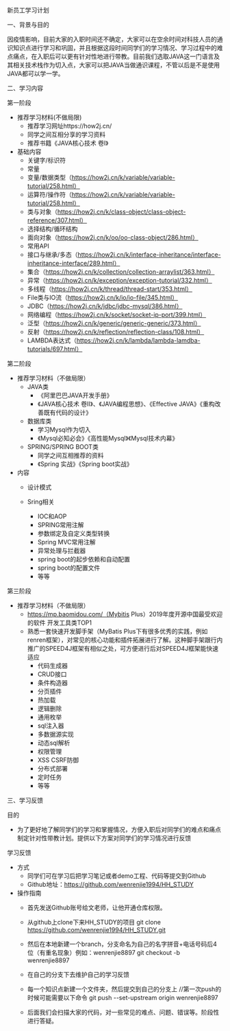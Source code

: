 新员工学习计划



一、背景与目的

因疫情影响，目前大家的入职时间还不确定，大家可以在空余时间对科技人员的通识知识点进行学习和巩固，并且根据这段时间同学们的学习情况、学习过程中的难点痛点，在入职后可以更有针对性地进行带教。目前我们选取JAVA这一门语言及其相关技术栈作为切入点，大家可以把JAVA当做通识课程，不管以后是不是使用JAVA都可以学一学。

二、学习内容

第一阶段

- 推荐学习材料(不做局限)
  - 推荐学习网址https://how2j.cn/ 
  - 同学之间互相分享的学习资料
  - 推荐书籍《JAVA核心技术 卷I》
- 基础内容
  - 关键字/标识符
  - 常量
  - 变量/数据类型（https://how2j.cn/k/variable/variable-tutorial/258.html）
  - 运算符/操作符（https://how2j.cn/k/variable/variable-tutorial/258.html）
  - 类与对象（https://how2j.cn/k/class-object/class-object-reference/307.html）
  - 选择结构/循环结构
  - 面向对象（https://how2j.cn/k/oo/oo-class-object/286.html）
  - 常用API
  - 接口与继承/多态（https://how2j.cn/k/interface-inheritance/interface-inheritance-interface/289.html）
  - 集合（https://how2j.cn/k/collection/collection-arraylist/363.html）
  - 异常（https://how2j.cn/k/exception/exception-tutorial/332.html）
  - 多线程（https://how2j.cn/k/thread/thread-start/353.html）
  - File类与IO流（https://how2j.cn/k/io/io-file/345.html）
  - JDBC（https://how2j.cn/k/jdbc/jdbc-mysql/386.html）
  - 网络编程（https://how2j.cn/k/socket/socket-ip-port/399.html）
  - 泛型（https://how2j.cn/k/generic/generic-generic/373.html）
  - 反射（https://how2j.cn/k/reflection/reflection-class/108.html）
  - LAMBDA表达式（https://how2j.cn/k/lambda/lambda-lamdba-tutorials/697.html）
  

第二阶段

- 推荐学习材料（不做局限）
  - JAVA类
    - 《阿里巴巴JAVA开发手册》
    - 《JAVA核心技术 卷II》、《JAVA编程思想》、《Effective JAVA》《重构改善既有代码的设计》
  - 数据库类
    - 学习Mysql作为切入
    - 《Mysql必知必会》《高性能Mysql》《Mysql技术内幕》
  - SPRING/SPRING BOOT类
    - 同学之间互相推荐的资料
    - 《Spring 实战》《Spring boot实战》
- 内容
  - 设计模式
    
  - Sring相关
    - IOC和AOP
    - SPRING常用注解
    - 参数绑定及自定义类型转换
    - Spring MVC常用注解
    - 异常处理与拦截器
    - spring boot的起步依赖和自动配置
    - spring boot的配置文件
    - 等等

第三阶段

- 推荐学习材料（不做局限）
  - https://mp.baomidou.com/（Mybitis Plus）2019年度开源中国最受欢迎的软件 开发工具类TOP1
  - 熟悉一套快速开发脚手架（MyBatis Plus下有很多优秀的实践，例如renren框架），对常见的核心功能和插件拓展进行了解。这种脚手架跟行内推广的SPEED4J框架有相似之处，可方便进行后对SPEED4J框架能快速适应
    - 代码生成器
    - CRUD接口
    - 条件构造器
    - 分页插件
    - 热加载
    - 逻辑删除
    - 通用枚举
    - sql注入器
    - 多数据源实现
    - 动态sql解析
    - 权限管理
    - XSS CSRF防御
    - 分布式部署
    - 定时任务
    - 等等

三、学习反馈

目的

- 为了更好地了解同学们的学习和掌握情况，方便入职后对同学们的难点和痛点制定针对性带教计划。提供以下方案对同学们的学习情况进行反馈

学习反馈

- 方式
  - 同学们可在学习后把学习笔记或者demo工程、代码等提交到Github
  - Github地址：https://github.com/wenrenjie1994/HH_STUDY
- 操作指南
  - ⾸先发送Github账号给⽂⽼师，让他开通仓库权限。
  - 从github上clone下来HH_STUDY的项目
        git clone https://github.com/wenrenjie1994/HH_STUDY.git
  - 然后在本地新建一个branch，分支命名为自己的名字拼音+电话号码后4位（有重名现象）例如：wenrenjie8897
        git checkout -b wenrenjie8897
  - 在自己的分支下去维护自己的学习反馈
    
  - 每一个知识点新建一个文件夹，然后提交到自己的分支上
        //第一次push的时候可能需要以下命令
        git push --set-upstream origin wenrenjie8897
  - 后面我们会扫描大家的代码，对一些常见的难点、问题、错误等。阶段性进行答疑。
    


